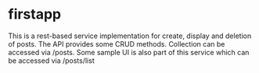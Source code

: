 # firstapp
This is a rest-based service implementation for create, display and deletion of posts. 
The API provides some CRUD methods. Collection can be accessed via /posts.
Some sample UI is also part of this service which can be accessed via /posts/list
